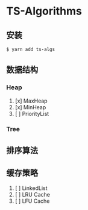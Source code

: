 # TS-Algorithms

## 安装

```bash
$ yarn add ts-algs
```

## 数据结构

### Heap

1. [x] MaxHeap
2. [x] MinHeap
3. [ ] PriorityList

### Tree

## 排序算法

## 缓存策略

1. [ ] LinkedList
2. [ ] LRU Cache
3. [ ] LFU Cache
